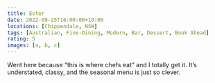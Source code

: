 ```yaml
---
title: Ester
date: 2022-09-25T16:00:00+10:00
locations: [Chippendale, NSW]
tags: [Australian, Fine-Dining, Modern, Bar, Dessert, Book Ahead]
rating: 5
images: [a, b, c]
---
```


Went here because “this is where chefs eat” and I totally get it. It’s understated, classy, and the seasonal menu is just so clever.
